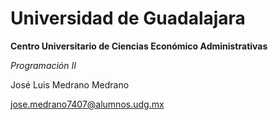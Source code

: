 # Universidad de Guadalajara

**Centro Universitario de Ciencias Económico Administrativas**

*Programación II*

José Luis Medrano Medrano

jose.medrano7407@alumnos.udg.mx
